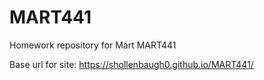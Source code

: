 # MART441

Homework repository for Mart MART441

Base url for site:
https://shollenbaugh0.github.io/MART441/

